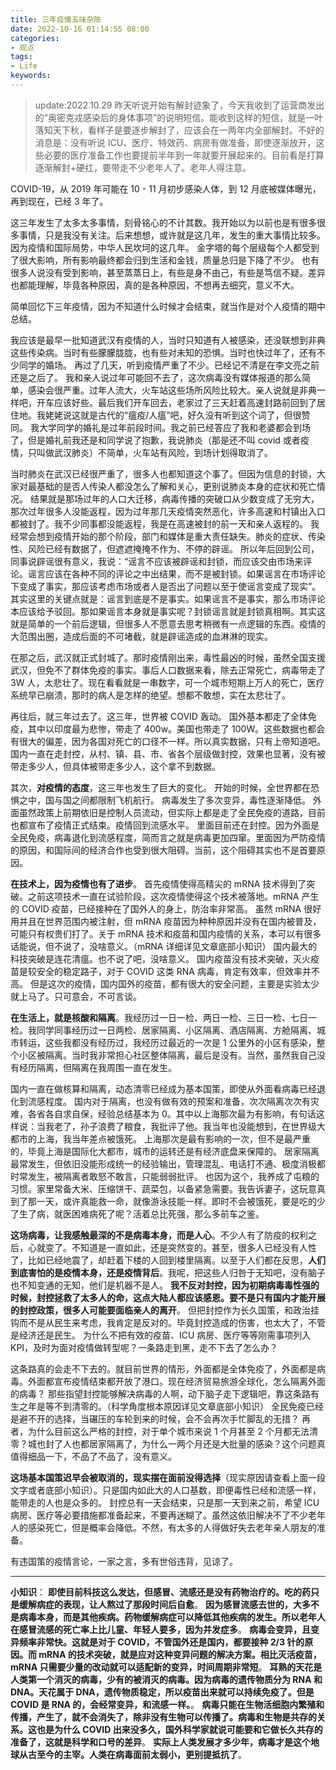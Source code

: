 ```yaml
---
title: 三年疫情五味杂陈
date: 2022-10-16 01:14:55 08:00
categories:
- 观点
tags:
- Life
keywords:
---
```


> update:2022.10.29 昨天听说开始有解封迹象了，今天我收到了运营商发出的“奥密克戎感染后的身体事项”的说明短信。能收到这样的短信，就是一叶落知天下秋，看样子是要逐步解封了，应该会在一两年内全部解封。不好的消息是：没有听说 ICU、医疗、特效药、病房有做准备，即使逐渐放开，这些必要的医疗准备工作也要提前半年到一年就要开展起来的。目前看是打算逐渐解封+硬扛，要带走不少老年人了。老年人得注意。

COVID-19，从 2019 年可能在 10 - 11 月初步感染人体，到 12 月底被媒体曝光，再到现在，已经 3 年了。

这三年发生了太多太多事情，刻骨铭心的不计其数。我开始以为以前也是有很多很多事情，只是我没有关注。后来想想，或许就是这几年，发生的重大事情比较多。因为疫情和国际局势，中华人民坎坷的这几年。
金字塔的每个层级每个人都受到了很大影响，所有影响最终都会归到生活和金钱，质量总归是下降了不少。
也有很多人说没有受到影响，甚至蒸蒸日上，有些是身不由己，有些是笃信不疑。差异也都能理解，毕竟各种原因，真的是各种原因，不想再去细究，意义不大。

简单回忆下三年疫情，因为不知道什么时候才会结束，就当作是对个人疫情的期中总结。

我应该是最早一批知道武汉有疫情的人，当时只知道有人被感染，还没联想到非典这些传染病。当时有些朦朦胧胧，也有些对未知的恐惧。当时也快过年了，还有不少同学的婚场。
再过了几天，听到疫情严重了不少。已经记不清是在李文亮之前还是之后了。
我和亲人说过年可能回不去了，这次病毒没有媒体报道的那么简单，感染会很严重。过年人流大，火车站这些场所风险比较大。亲人说就是非典一样吧，开车应该好些。最后我们开车回去，老家过了三天赶着高速封路前回到了居住地。我姥姥说这就是古代的“瘟疫/人瘟”吧，好久没有听到这个词了，但很赞同。
我大学同学的婚礼是过年前段时间。我之前已经答应了我和老婆都会到场了，但是婚礼前我还是和同学说了抱歉，我说肺炎（那是还不叫 covid 或者疫情，只叫做武汉肺炎）不简单，火车站有风险，到场计划得取消了。

<!-- more -->

当时肺炎在武汉已经很严重了，很多人也都知道这个事了。但因为信息的封锁，大家对最基础的是否人传染人都没怎么了解和关心，更别说肺炎本身的症状和死亡情况。
结果就是那场过年的人口大迁移，病毒传播的突破口从少数变成了无穷大，那次过年很多人没能返程，因为过年那几天疫情突然恶化，许多高速和村镇出入口都被封了。我不少同事都没能返程，我是在高速被封的前一天和亲人返程的。
我经常会想到疫情开始的那个阶段，部门和媒体是重大责任缺失。肺炎的症状、传染性、风险已经有数据了，但遮遮掩掩不作为、不停的辟谣。
所以年后回到公司，同事说辟谣很有意义，我说：“谣言不应该被辟谣和封锁，而应该交由市场来评论。谣言应该在各种不同的评论之中出结果，而不是被封锁。如果谣言在市场评论下变成了事实，那应该考虑市场或者人是否出了问题以至于使谣言变成了现实”。其实这里的关键点就是：谣言到底是不是事实。如果谣言不是事实，那么市场评论本应该给予驳回。那如果谣言本身就是事实呢？封锁谣言就是封锁真相啊。其实这就是简单的一个前后逻辑，但很多人不愿意去思考稍微有一点逻辑的东西。疫情的大范围出圈，造成后面的不可堵截，就是辟谣造成的血淋淋的现实。

在那之后，武汉就正式封城了。那时疫情刚出来，毒性最凶的时候，虽然全国支援武汉，但免不了群体免疫的事实。事后人口数据来看，除去正常死亡，病毒带走了 3W 人，太悲壮了。现在看看就是一串数字，可一个城市短期上万人的死亡，医疗系统早已崩溃，那时的病人是怎样的绝望。想都不敢想，实在太悲壮了。

再往后，就三年过去了。这三年，世界被 COVID 轰动。
国外基本都走了全体免疫，其中以印度最为悲惨，带走了 400w。美国也带走了 100W。这些数据也都会有很大的偏差，因为各国对死亡的口径不一样。所以真实数据，只有上帝知道吧。
国内一直在走封控，从村、镇、县、市、省各个层级做封控，效果也显著，没有被带走多少人，但具体被带走多少人，这个拿不到数据。

其次，**对疫情的态度**，这三年也发生了巨大的变化。
开始的时候，全世界都在恐惧之中，国与国之间都限制飞机航行。
病毒发生了多次变异，毒性逐渐降低。
外面虽然政策上前期依旧是控制人员流动，但实际上都是走了全民免疫的道路，目前也都宣布了疫情正式结束。疫情回到流感水平。
里面目前还在封控。因为外面是全民免疫，病毒退化到流感程度，简而言之就是病毒更加四窜。里面因为严防疫情的原因，和国际间的经济合作也受到很大阻碍。当前，这个阻碍其实也不是首要原因。

**在技术上，因为疫情也有了进步**。
首先疫情使得高精尖的 mRNA 技术得到了突破。之前这项技术一直在试验阶段，这次疫情使得这个技术被落地。mRNA 产生的 COVID 疫苗，已经接种在了国外人的身上，防治率非常高。
虽然 mRNA 很好用并且在世界范围内被注射，但 mRNA 疫苗因为种种原因并没有在国内被普及，可能只有权贵们打了。关于 mRNA 技术和疫苗和国内疫情的关系，本可以有很多话能说，但不说了，没啥意义。（mRNA 详细详见文章底部小知识）
国内最大的科技突破是连花清瘟。也不说了吧，没啥意义。
国内疫苗没有技术突破，灭火疫苗是较安全的稳定路子，对于 COVID 这类 RNA 病毒，肯定有效率，但效率并不高。
但是这次的疫情，国内国外的疫苗，都有很大的安全问题，主要是实验太少就上马了。只可意会，不可言谈。

**在生活上，就是核酸和隔离**。我经历过一日一检、两日一检、三日一检、七日一检。我同学同事经历过一日两检、居家隔离、小区隔离、酒店隔离、方舱隔离、城市转运，这些我都没有经历过，我经历过最近的一次是 1 公里外的小区有感染，整个小区被隔离。当时我非常担心社区整体隔离，最后是没有。当然，虽然我自己没有经历隔离，但隔离在我周围一直在发生。

国内一直在做核算和隔离，动态清零已经成为基本国策，即使从外面看病毒已经退化到流感程度。
国内对于隔离，也没有做有效的预案和准备，次次隔离次次有灾难，各省各自求自保，经验总结基本为 0。其中以上海那次最为有影响，有句话这样说：当我老了，孙子浪费了粮食，我批评了他。我当年也没能想到，在世界级大都市的上海，我当年差点被饿死。
上海那次是最有影响的一次，但不是最严重的，毕竟上海是国际化大都市，城市的运转还是有经济底盘来保障的。
居家隔离最常发生，但依旧没能形成统一的经验输出，管理混乱、电话打不通、极度消极都时常发生，被隔离者敢怒不敢言，只能弱弱批评。
也因为这个，我养成了屯粮的习惯。家里常备大米、压缩饼干、蔬菜包，以备紧急需要。我告诉妻子，这玩意真到了那一天，或许真能救一命，就像游泳技能一样。即时不会被饿死，要是吃的少了生了病，就医困难病死了呢？活着总比死强，那么多前车之鉴。

**这场病毒，让我感触最深的不是病毒本身，而是人心**。不少人有了防疫的权利之后，心就变了。不知道是一直如此，还是突然变的。甚至，很多人已经没有人性了，比如已经地震了，却赶着下楼的人回到楼里隔离。以至于人们都在反思，**人们到底害怕的是疫情本身，还是疫情背后**。我呢，把这些人归咎于无知吧，没有脑子也不知变通的无知，他们是机器不是人。
**我不反对封控，因为初期病毒毒性强的时候，封控拯救了太多人的命，这点大陆人都应该感恩。要不是只有国内才能开展的封控政策，很多人可能要面临亲人的离开**。
但把封控作为长久国策，和政治挂钩而不是从民生来考虑，我肯定是反对的。毕竟封控造成的伤害，也太大了，不管是经济还是民生。
为什么不把有效的疫苗、ICU 病房、医疗等等刚需事项列入 KPI，及时为面对疫情做转型呢？一条路走到黑，走不下去了怎么办？

这条路真的会走不下去的。就目前世界的情形，外面都是全体免疫了，外面都是病毒。外面都宣布疫情结束都开放了港口。现在经济贸易旅游全球化，怎么隔离外面的病毒？
那些指望封控能够解决病毒的人啊，动下脑子走下逻辑吧，靠这条路有生之年是等不到清零的。（科学角度根本原因详见文章底部小知识）
全民免疫已经是避不开的选择，当碾压的车轮到来的时候，会不会再次手忙脚乱的无措？
再者，为什么目前这么严格的封控，对于单个城市来说 1 个月甚至 2 个月都无法清零？城也封了人也都居家隔离了，为什么一两个月还是大批量的感染？这个问题真值得细品一下，不品了不品了，没有意义。

**这场基本国策迟早会被取消的，现实摆在面前没得选择**（现实原因请查看上面一段文字或者底部小知识）。只是国内如此大的人口基数，即便毒性已经和流感一样，能带走的人也是众多的。
封控总有一天会结束，只是那一天到来之前，希望 ICU 病房、医疗等必要措施都准备起来，不要再迷糊了。虽然这依旧解决不了不少老年人的感染死亡，但是概率会降低。不然，有太多的人得做好失去老年亲人朋友的准备。

有违国策的疫情言论，一家之言，多有世俗违背，见谅了。

___

**小知识**：
**即使目前科技这么发达，但感冒、流感还是没有药物治疗的。吃的药只是缓解病症的表现，让人熬过了那段时间后自愈**。
**因为感冒流感去世的，大多不是病毒本身，而是其他疾病。药物缓解病症可以降低其他疾病的发生。所以老年人在感冒流感的死亡率上比儿童、年轻人要多，因为并发症多**。
**病毒会变异，且变异频率非常快。这就是对于 COVID，不管国外还是国内，都要接种 2/3 针的原因。而 mRNA 的技术突破，就是应对这种变异问题的解决方案。相比灭活疫苗，mRNA 只需要少量的改动就可以适配新的变异，时间周期非常短**。
**耳熟的天花是人类第一个消灭的病毒，少有的被消灭的病毒。因为病毒的遗传物质分为 RNA 和 DNA。天花属于 DNA，遗传物质稳定，所以疫苗出来就可以持续免疫了。但是 COVID 是 RNA 的，会经常变异，和流感一样。**。
**病毒只能在生物活细胞内繁殖和传播，产生了，就不会消失了，除非没有生物可以传播了。病毒和生物是共存的关系。这也是为什么 COVID 出来没多久，国外科学家就说可能要和它做长久共存的准备了，这就是科学和口号的差异**。
**实际上人类发展才多少年，病毒才是这个地球从古至今的主宰。人类在病毒面前太弱小，更别提抵抗了**。

